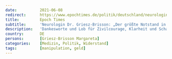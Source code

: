 ```yaml
---
date:          2021-06-08
redirect:      https://www.epochtimes.de/politik/deutschland/neurologin-dr-griesz-brisson-der-groesste-notstand-in-unserem-land-ist-die-politik-a3530777.html?telegram=1
title:         Epoch Times
subtitle:      'Neurologin Dr. Griesz-Brisson: „Der größte Notstand in unserem Land ist die Politik“'
description:   'Dankesworte und Lob für Zivilcourage, Klarheit und Scharfsinn. Die Videobotschaft der Mülheimer Neurologin Dr. Margareta Griesz-Brisson kommt bei den Zuschauern an. In ihrem Statement vom 4. Juni nimmt die Medizinerin kein Blatt vor den Mund und rüttelt nicht nur am Gewissen ihrer Kollegen.'
country:       DE
persons:       [Griesz-Brisson Margareta]
categories:    [Medizin, Politik, Widerstand]
tags:          [manipulation, geld]
---
```

